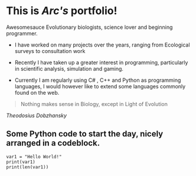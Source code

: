 # This is *_Arc's_* portfolio!
Awesomesauce Evolutionary biologists, science lover and beginning programmer.
- I have worked on many projects over the years, ranging from Ecological surveys to consultation work

- Recently I have taken up a greater interest in programming, particularly in scientific analysis, simulation and gaming.

- Currently I am regularly using C# , C++ and Python as programming languages, I would however like to extend some languages commonly found on the web.
> Nothing makes sense in Biology, 
> except in Light of Evolution
 
 _Theodosius Dobzhansky_
 
 ## Some Python code to start the day, nicely arranged in a codeblock.
 
 
    var1 = "Hello World!" 
    print(var1)
    print(len(var1))
        
